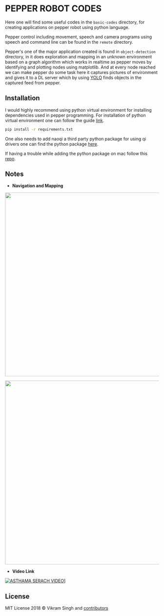 # PEPPER ROBOT CODES

Here one will find some useful codes in the `basic-codes` directory, for creating applications on pepper robot using python language.

Pepper control including movement, speech and camera programs using speech and command line can be found in the `remote` directory.

Pepper's one of the major application created is found in `object-detection` directory, in it does exploration and mapping in an unknown environment based on a graph algorithm which works in realtime as pepper moves by identifying and plotting nodes using matplotlib. And at every node reached we can make pepper do some task here it captures pictures of environment and gives it to a DL server which
by using [YOLO](https://pjreddie.com/darknet/yolo/) finds objects in the captured feed from pepper.

## Installation

I would highly recommend using python virtual environment for installing dependencies used in pepper programming. For installation of python virtual environment one can follow the guide [link](http://docs.python-guide.org/en/latest/dev/virtualenvs/).

```bash
pip install -r requirements.txt
```

One also needs to add naoqi a third party python package for using qi drivers one can find the python package [here](https://community.ald.softbankrobotics.com/en/resources/software/language/en-gb/field_software_type/sdk/robot/nao-2).

If having a trouble while adding the python package on mac follow this [repo](https://github.com/maverickjoy/pepper-nao_python_installation_mac).

## Notes

- **Navigation and Mapping**

<p align="center"><img src="https://raw.githubusercontent.com/maverickjoy/pepper-codes/master/docs/navigation-1.png" width="600"></p>

<p align="center"><img src="https://raw.githubusercontent.com/maverickjoy/pepper-codes/master/docs/navigation-2.png" width="600"></p>

- **Video Link**

[![ASTHAMA SERACH VIDEO][video-image]][video-url]]

## License

MIT License 2018 © Vikram Singh and [contributors](https://github.com/maverickjoy/pepper-codes/graphs/contributors)

[video-image]: https://img.youtube.com/vi/lcxtWwkrp4c/0.jpg
[video-url]: https://youtu.be/lcxtWwkrp4c
